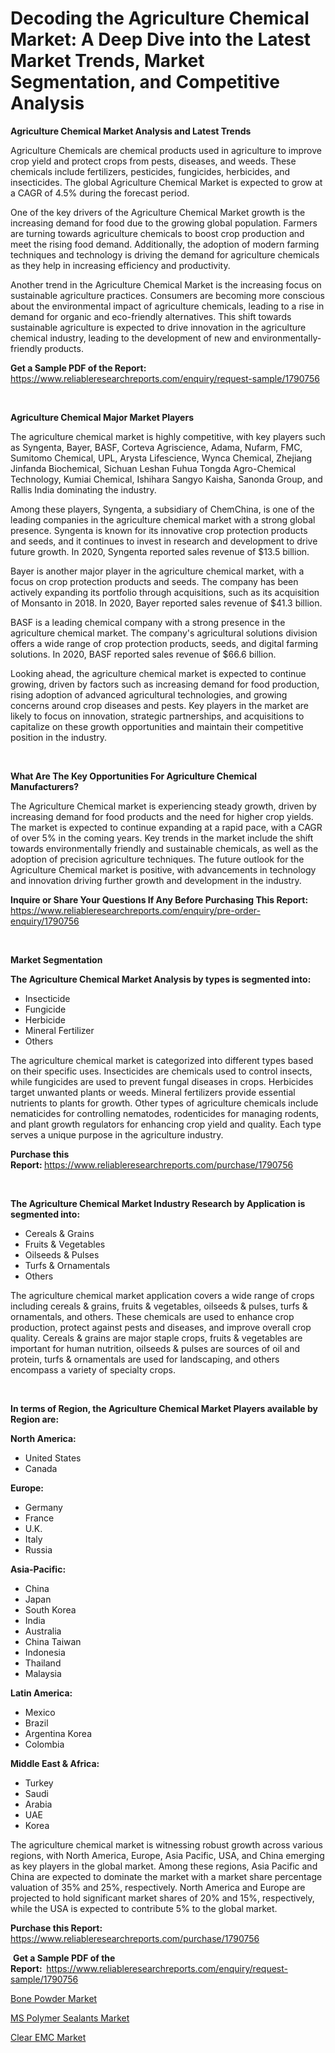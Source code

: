 <p><h1>Decoding the Agriculture Chemical Market: A Deep Dive into the Latest Market Trends, Market Segmentation, and Competitive Analysis</h1></p><p><strong>Agriculture Chemical Market Analysis and Latest Trends</strong></p>
<p><p>Agriculture Chemicals are chemical products used in agriculture to improve crop yield and protect crops from pests, diseases, and weeds. These chemicals include fertilizers, pesticides, fungicides, herbicides, and insecticides. The global Agriculture Chemical Market is expected to grow at a CAGR of 4.5% during the forecast period.</p><p>One of the key drivers of the Agriculture Chemical Market growth is the increasing demand for food due to the growing global population. Farmers are turning towards agriculture chemicals to boost crop production and meet the rising food demand. Additionally, the adoption of modern farming techniques and technology is driving the demand for agriculture chemicals as they help in increasing efficiency and productivity.</p><p>Another trend in the Agriculture Chemical Market is the increasing focus on sustainable agriculture practices. Consumers are becoming more conscious about the environmental impact of agriculture chemicals, leading to a rise in demand for organic and eco-friendly alternatives. This shift towards sustainable agriculture is expected to drive innovation in the agriculture chemical industry, leading to the development of new and environmentally-friendly products.</p></p>
<p><strong>Get a Sample PDF of the Report:&nbsp;</strong> <a href="https://www.reliableresearchreports.com/enquiry/request-sample/1790756">https://www.reliableresearchreports.com/enquiry/request-sample/1790756</a></p>
<p>&nbsp;</p>
<p><strong>Agriculture Chemical Major Market Players</strong></p>
<p><p>The agriculture chemical market is highly competitive, with key players such as Syngenta, Bayer, BASF, Corteva Agriscience, Adama, Nufarm, FMC, Sumitomo Chemical, UPL, Arysta Lifescience, Wynca Chemical, Zhejiang Jinfanda Biochemical, Sichuan Leshan Fuhua Tongda Agro-Chemical Technology, Kumiai Chemical, Ishihara Sangyo Kaisha, Sanonda Group, and Rallis India dominating the industry.</p><p>Among these players, Syngenta, a subsidiary of ChemChina, is one of the leading companies in the agriculture chemical market with a strong global presence. Syngenta is known for its innovative crop protection products and seeds, and it continues to invest in research and development to drive future growth. In 2020, Syngenta reported sales revenue of $13.5 billion.</p><p>Bayer is another major player in the agriculture chemical market, with a focus on crop protection products and seeds. The company has been actively expanding its portfolio through acquisitions, such as its acquisition of Monsanto in 2018. In 2020, Bayer reported sales revenue of $41.3 billion.</p><p>BASF is a leading chemical company with a strong presence in the agriculture chemical market. The company's agricultural solutions division offers a wide range of crop protection products, seeds, and digital farming solutions. In 2020, BASF reported sales revenue of $66.6 billion.</p><p>Looking ahead, the agriculture chemical market is expected to continue growing, driven by factors such as increasing demand for food production, rising adoption of advanced agricultural technologies, and growing concerns around crop diseases and pests. Key players in the market are likely to focus on innovation, strategic partnerships, and acquisitions to capitalize on these growth opportunities and maintain their competitive position in the industry.</p></p>
<p>&nbsp;</p>
<p><strong>What Are The Key Opportunities For Agriculture Chemical Manufacturers?</strong></p>
<p><p>The Agriculture Chemical market is experiencing steady growth, driven by increasing demand for food products and the need for higher crop yields. The market is expected to continue expanding at a rapid pace, with a CAGR of over 5% in the coming years. Key trends in the market include the shift towards environmentally friendly and sustainable chemicals, as well as the adoption of precision agriculture techniques. The future outlook for the Agriculture Chemical market is positive, with advancements in technology and innovation driving further growth and development in the industry.</p></p>
<p><strong>Inquire or Share Your Questions If Any Before Purchasing This Report:</strong> <a href="https://www.reliableresearchreports.com/enquiry/pre-order-enquiry/1790756">https://www.reliableresearchreports.com/enquiry/pre-order-enquiry/1790756</a></p>
<p>&nbsp;</p>
<p><strong>Market Segmentation</strong></p>
<p><strong>The Agriculture Chemical Market Analysis by types is segmented into:</strong></p>
<p><ul><li>Insecticide</li><li>Fungicide</li><li>Herbicide</li><li>Mineral Fertilizer</li><li>Others</li></ul></p>
<p><p>The agriculture chemical market is categorized into different types based on their specific uses. Insecticides are chemicals used to control insects, while fungicides are used to prevent fungal diseases in crops. Herbicides target unwanted plants or weeds. Mineral fertilizers provide essential nutrients to plants for growth. Other types of agriculture chemicals include nematicides for controlling nematodes, rodenticides for managing rodents, and plant growth regulators for enhancing crop yield and quality. Each type serves a unique purpose in the agriculture industry.</p></p>
<p><strong>Purchase this Report:&nbsp;</strong><a href="https://www.reliableresearchreports.com/purchase/1790756">https://www.reliableresearchreports.com/purchase/1790756</a></p>
<p>&nbsp;</p>
<p><strong>The Agriculture Chemical Market Industry Research by Application is segmented into:</strong></p>
<p><ul><li>Cereals & Grains</li><li>Fruits & Vegetables</li><li>Oilseeds & Pulses</li><li>Turfs & Ornamentals</li><li>Others</li></ul></p>
<p><p>The agriculture chemical market application covers a wide range of crops including cereals & grains, fruits & vegetables, oilseeds & pulses, turfs & ornamentals, and others. These chemicals are used to enhance crop production, protect against pests and diseases, and improve overall crop quality. Cereals & grains are major staple crops, fruits & vegetables are important for human nutrition, oilseeds & pulses are sources of oil and protein, turfs & ornamentals are used for landscaping, and others encompass a variety of specialty crops.</p></p>
<p>&nbsp;</p>
<p><strong>In terms of Region, the Agriculture Chemical Market Players available by Region are:</strong></p>
<p>
    <p> <strong> North America: </strong>
        <ul>
            <li>United States</li>
            <li>Canada</li>
        </ul>
        </p> 
    <p> <strong> Europe: </strong>
        <ul>
            <li>Germany</li>
            <li>France</li>
            <li>U.K.</li>
            <li>Italy</li>
            <li>Russia</li>
        </ul>
        </p> 
    <p> <strong> Asia-Pacific: </strong>
        <ul>
            <li>China</li>
            <li>Japan</li>
            <li>South Korea</li>
            <li>India</li>
            <li>Australia</li>
            <li>China Taiwan</li>
            <li>Indonesia</li>
            <li>Thailand</li>
            <li>Malaysia</li>
        </ul>
        </p> 
    <p> <strong> Latin America: </strong>
        <ul>
            <li>Mexico</li>
            <li>Brazil</li>
            <li>Argentina Korea</li>
            <li>Colombia</li>
        </ul>
        </p> 
    <p> <strong> Middle East & Africa: </strong>
        <ul>
            <li>Turkey</li>
            <li>Saudi</li>
            <li>Arabia</li>
            <li>UAE</li>
            <li>Korea</li>
        </ul>
    </p>
    </p>
<p><p>The agriculture chemical market is witnessing robust growth across various regions, with North America, Europe, Asia Pacific, USA, and China emerging as key players in the global market. Among these regions, Asia Pacific and China are expected to dominate the market with a market share percentage valuation of 35% and 25%, respectively. North America and Europe are projected to hold significant market shares of 20% and 15%, respectively, while the USA is expected to contribute 5% to the global market.</p></p>
<p><strong>Purchase this Report: </strong><a href="https://www.reliableresearchreports.com/purchase/1790756">https://www.reliableresearchreports.com/purchase/1790756</a></p>
<p>&nbsp;<strong>Get a Sample PDF of the Report:&nbsp;&nbsp;</strong><a href="https://www.reliableresearchreports.com/enquiry/request-sample/1790756">https://www.reliableresearchreports.com/enquiry/request-sample/1790756</a></p>
<p><strong></strong></p>
<p><p><a href="https://github.com/Alonsoolds3wq1d81czn8rbol/Market-Research-Report-List-1/blob/main/bone-powder-market.md">Bone Powder Market</a></p><p><a href="https://github.com/yemakinde/Market-Research-Report-List-1/blob/main/ms-polymer-sealants-market.md">MS Polymer Sealants Market</a></p><p><a href="https://github.com/jsmusil/Market-Research-Report-List-2/blob/main/clear-emc-market.md">Clear EMC Market</a></p></p>